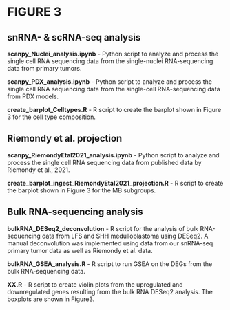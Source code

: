 # FIGURE 3

## snRNA- & scRNA-seq analysis

**scanpy_Nuclei_analysis.ipynb** - Python script to analyze and process the single cell RNA sequencing data from the single-nuclei RNA-sequencing data from primary tumors.

**scanpy_PDX_analysis.ipynb** - Python script to analyze and process the single cell RNA sequencing data from the single-cell RNA-sequencing data from PDX models.

**create_barplot_Celltypes.R** - R script to create the barplot shown in Figure 3 for the cell type composition.

## Riemondy et al. projection

**scanpy_RiemondyEtal2021_analysis.ipynb** - Python script to analyze and process the single cell RNA sequencing data from published data by Riemondy et al., 2021. 

**create_barplot_ingest_RiemondyEtal2021_projection.R** - R script to create the barplot shown in Figure 3 for the MB subgroups.

## Bulk RNA-sequencing analysis

**bulkRNA_DESeq2_deconvolution** - R script for the analysis of bulk RNA-sequencing data from LFS and SHH medulloblastoma using DESeq2. A manual deconvolution was implemented using data from our snRNA-seq primary tumor data as well as Riemondy et al. data.

**bulkRNA_GSEA_analysis.R** - R script to run GSEA on the DEGs from the bulk RNA-sequencing data.

**XX.R** - R script to create violin plots from the upregulated and downregulated genes resulting from the bulk RNA DESeq2 analysis. The boxplots are shown in Figure3. 


